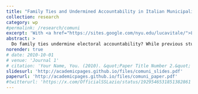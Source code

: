 ```yaml
---
title: "Family Ties and Undermined Accountability in Italian Municipalities"
collection: research
category: wp
#permalink: /research/comuni
excerpt: 'With <a href="https://sites.google.com/nyu.edu/lucavitale/">Luca Vitale</a> (New York University)'
abstract: >
  Do family ties undermine electoral accountability? While previous studies on political accountability have examined the role of institutional factors, they often overlook the impact of social connections and familial networks in shaping politicians' behavior. We argue that politicians from large families benefit from more unconditional electoral support from their relatives, driven by loyalty and deeply ingrained social norms. As a result, their incentives to perform well are lower, as they can rely on a stable base of support regardless of their governance outcomes. Employing a TWFE and a Politician-Characteristic Regression Discontinuity (PCRD) design in 33,283 municipal elections held in Italy between 2000 and 2020, we find that mayors from larger families exhibit poorer economic performance. Using a novel dataset of mayors' CVs, we further show preliminary evidence of instances of a privatized management of public finances, with mayors from large families allocating more public funds to repair/beautify their streets of residence. Last, our analysis shows that large-family mayors are not electorally punished for their poor economic performance. Our study contributes to the literature by shedding light on the role that family networks have in shaping politicians' incentives and electoral accountability.
norender: true
# date: 2010-10-01
# venue: 'Journal 1'
# citation: 'Your Name, You. (2010). &quot;Paper Title Number 2.&quot; <i>Journal 1</i>. 1(2).'
slidesurl: 'http://academicpages.github.io/files/comuni_slides.pdf'
paperurl: 'http://academicpages.github.io/files/comuni_paper.pdf'
#twitterurl: 'https://x.com/OfficialSSLazio/status/1929546531851382861'
---
```



